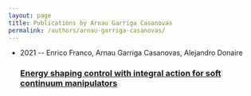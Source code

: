 ```yaml
---
layout: page
title: Publications by Arnau Garriga Casanovas
permalink: /authors/arnau-garriga-casanovas/
---
```


<ul class="post-list">
<li><span class='post-meta'>2021 -- Enrico Franco, Arnau Garriga Casanovas, Alejandro Donaire</span><h3><a class='post-link' href='../../energy-shaping-control-with-integral-action-for-soft-continuum-manipulators'>Energy shaping control with integral action for soft continuum manipulators</a></h3></li>

</ul>

